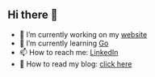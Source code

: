 ## Hi there 👋

- 🔭 I’m currently working on my [website](https://ibrahimkhan.dev)
- 🌱 I’m currently learning [Go](https://golang.org/)
- 📫 How to reach me: [LinkedIn](https://www.linkedin.com/in/md-ibrahim-khan/)
- 📖 How to read my blog: [click here](https://ibrahimkhan.dev/blog)
